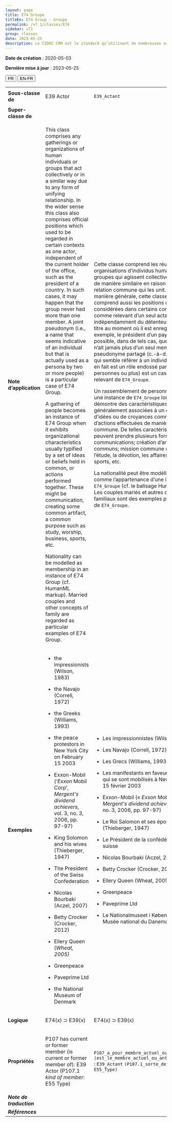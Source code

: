 ```yaml
---
layout: page
title: E74 Groupe
titleEn: E74 Group - Groupe
permalink: /v7.1/classes/E74
sidebar: v71
group: classes
date: 2023-05-25
description: Le CIDOC CRM est le standard qu’utilisent de nombreuses organisations pour l’échange et l’intégration de jeux de données et de spécifications patrimoniales. Il est développé et maintenu à jour exclusivement en anglais par le CRM SIG, un sous-groupe du Conseil international des musées (ICOM). Ceci est une traduction officielle en français développée par la Traduction en français du CIDOC CRM, une initiative qui offre une version française à jour et accessible ouvertement et gratuitement du standard CIDOC CRM et en démocratise l'usage dans la communauté patrimoniale francophone. ------------ The CIDOC CRM is the standard used by many heritage organizations for the exchange and integration of museum collection datasets and specifications. It is developed and maintained exclusively in English by the CRM SIG, a subgroup of the International Council of Museums (ICOM). This is an official translation developed by the Traduction en français du CIDOC CRM, an initiative offering an open, up-to-date, and free French version of the CIDOC CRM standard, and democratizing its use in the francophone heritage community.
---
```


**Date de création** : 2020-05-03

**Dernière mise à jour** : 2023-05-25

<div class="lang-buttons">
 <button id="fr" class="activate">FR</button>
 <button id="en-fr">EN-FR</button>
</div>

<table>
<tbody>
<tr>
<td><strong>Sous-classe de</strong></td>
<td class="en">
<p>E39 Actor</p>
</td>
<td>
<p><code class="language-plaintext highlighter-rouge">E39_Actant</code></p>
</td>
</tr>
<tr>
<td><strong>Super-classe de</strong></td>
<td class="en">
</td>
<td>
</td>
</tr>
<tr>
<td><strong>Note d’application</strong></td>
<td class="en">
<p>This class comprises any gatherings or organizations of human individuals or groups that act collectively or in a similar way due to any form of unifying relationship. In the wider sense this class also comprises official positions which used to be regarded in certain contexts as one actor, independent of the current holder of the office, such as the president of a country. In such cases, it may happen that the group never had more than one member. A joint pseudonym (i.e., a name that seems indicative of an individual but that is actually used as a persona by two or more people) is a particular case of E74 Group.</p>
<p>A gathering of people becomes an instance of E74 Group when it exhibits organizational characteristics usually typified by a set of ideas or beliefs held in common, or actions performed together. These might be communication, creating some common artifact, a common purpose such as study, worship, business, sports, etc. </p>
<p>Nationality can be modelled as membership in an instance of E74 Group (cf. HumanML markup). Married couples and other concepts of family are regarded as particular examples of E74 Group.</p>
</td>
<td>
<p>Cette classe comprend les réunions ou organisations d’individus humains ou de groupes qui agissent collectivement et de manière similaire en raison d’une relation commune qui les unit. De manière générale, cette classe comprend aussi les positions officielles considérées dans certains contextes comme relevant d’un seul actant, indépendamment du détenteur actuel du titre au moment où il est enregistré (par exemple, le président d’un pays). Il est possible, dans de tels cas, que le groupe n’ait jamais plus d’un seul membre. Un pseudonyme partagé (c.-à-d. un nom qui semble référer à un individu, mais qui en fait est un rôle endossé par deux personnes ou plus) est un cas particulier relevant de <code class="language-plaintext highlighter-rouge">E74_Groupe</code>. </p>
<p>Un rassemblement de personnes devient une instance de <code class="language-plaintext highlighter-rouge">E74_Groupe</code> lorsqu’il démontre des caractéristiques généralement associées à un ensemble d’idées ou de croyances communes, ou d’actions effectuées de manière commune. De telles caractéristiques peuvent prendre plusieurs formes : communications; création d’artéfacts communs; mission commune comme l’étude, la dévotion, les affaires, les sports, etc. </p>
<p>La nationalité peut être modélisée comme l’appartenance d’une instance de <code class="language-plaintext highlighter-rouge">E74_Groupe</code> (cf. le balisage HumanML). Les couples mariés et autres concepts familiaux sont des exemples particuliers de <code class="language-plaintext highlighter-rouge">E74_Groupe</code>. </p>
</td>
</tr>
<tr>
<td><strong>Exemples</strong></td>
<td class="en">
<ul>
<li><p>the impressionists (Wilson, 1983)</p>
</li>
<li><p>the Navajo (Correll, 1972)</p>
</li>
<li><p>the Greeks (Williams, 1993)</p>
</li>
<li><p>the peace protestors in New York City on February 15 2003</p>
</li>
<li><p>Exxon-Mobil (‘<em>Exxon</em> Mobil Corp’, <em>Mergent's dividend achievers</em>, vol. 3, no. 3, 2006, pp. 97-97)</p>
</li>
<li><p>King Solomon and his wives (Thieberger, 1947)</p>
</li>
<li><p>The President of the Swiss Confederation</p>
</li>
<li><p>Nicolas Bourbaki (Aczel, 2007)</p>
</li>
<li><p>Betty Crocker (Crocker, 2012)</p>
</li>
<li><p>Ellery Queen (<em>Wheat, 2005)</em></p>
</li>
<li><p>Greenpeace</p>
</li>
<li><p>Paveprime Ltd</p>
</li>
<li><p>the National Museum of Denmark</p>
</li>
</ul>
</td>
<td>
<ul>
<li><p>Les impressionnistes (Wilson, 1983)</p>
</li>
<li><p>Les Navajo (Correll, 1972)</p>
</li>
<li><p>Les Grecs (Williams, 1993)</p>
</li>
<li><p>Les manifestants en faveur de la paix qui se sont mobilisés à New York le 15 février 2003 </p>
</li>
<li><p>Exxon-Mobil (« <em>Exxon</em> Mobil Corp », <em>Mergent's dividend achievers</em>, vol. 3, no. 3, 2006, pp. 97-97)</p>
</li>
<li><p>Le Roi Salomon et ses épouses (Thieberger, 1947)</p>
</li>
<li><p>Le Président de la confédération suisse</p>
</li>
<li><p>Nicolas Bourbaki (Aczel, 2007)</p>
</li>
<li><p>Betty Crocker (Crocker, 2012)</p>
</li>
<li><p>Ellery Queen (Wheat, 2005)</p>
</li>
<li><p>Greenpeace</p>
</li>
<li><p>Paveprime Ltd</p>
</li>
<li><p>Le Nationalmuseet i København / Le Musée national du Danemark </p>
</li>
</ul>
</td>
</tr>
<tr>
<td><strong>Logique</strong></td>
<td class="en">
<p>E74(x) ⊃ E39(x)</p>
</td>
<td>
<p>E74(x) ⊃ E39(x)</p>
</td>
</tr>
<tr>
<td><strong>Propriétés</strong></td>
<td class="en">
<p>P107 has current or former member (is current or former member of): E39 Actor (P107.1 <em>kind of member</em>: E55 Type)</p>
</td>
<td>
<p><code class="language-plaintext highlighter-rouge">P107</code><code class="language-plaintext highlighter-rouge">_a_pour_membre_actuel_ou_antérieur (est_le_membre_actuel_ou_antérieur_de)</code> : <code class="language-plaintext highlighter-rouge">E39_Actant</code> <code class="language-plaintext highlighter-rouge">(P107.1_sorte_de_membre</code> : <code class="language-plaintext highlighter-rouge">E55</code><code class="language-plaintext highlighter-rouge">_Type)</code></p>
</td>
</tr>
<tr>
<td><strong><em>Note de traduction</em></strong></td>
<td colspan="2">
</td>
</tr>
<tr>
<td><strong><em>Références</em></strong></td>
<td colspan="2">
</td>
</tr>
</tbody>
</table>
